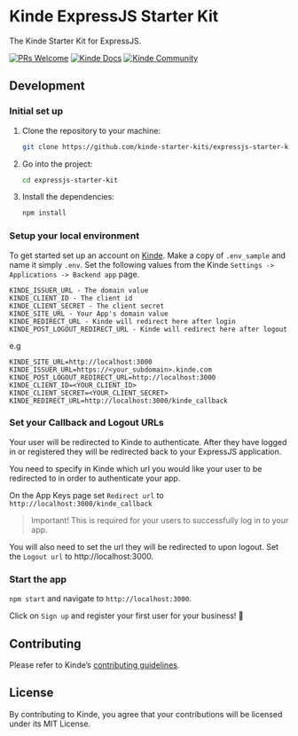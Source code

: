 # Kinde ExpressJS Starter Kit

The Kinde Starter Kit for ExpressJS.


[![PRs Welcome](https://img.shields.io/badge/PRs-welcome-brightgreen.svg?style=flat-square)](https://makeapullrequest.com) [![Kinde Docs](https://img.shields.io/badge/Kinde-Docs-eee?style=flat-square)](https://kinde.com/docs/developer-tools) [![Kinde Community](https://img.shields.io/badge/Kinde-Community-eee?style=flat-square)](https://thekindecommunity.slack.com)

## Development

### Initial set up

1. Clone the repository to your machine:

   ```bash
   git clone https://github.com/kinde-starter-kits/expressjs-starter-kit.git
   ```

2. Go into the project:

   ```bash
   cd expressjs-starter-kit
   ```

3. Install the dependencies:

   ```bash
   npm install
   ```

### Setup your local environment

To get started set up an account on [Kinde](https://app.kinde.com/register). Make a copy of `.env_sample` and name it simply `.env`. Set the following values from the Kinde `Settings -> Applications -> Backend app` page.

```
KINDE_ISSUER_URL - The domain value
KINDE_CLIENT_ID - The client id
KINDE_CLIENT_SECRET - The client secret
KINDE_SITE_URL - Your App's domain value
KINDE_REDIRECT_URL - Kinde will redirect here after login
KINDE_POST_LOGOUT_REDIRECT_URL - Kinde will redirect here after logout
```

e.g

```
KINDE_SITE_URL=http://localhost:3000
KINDE_ISSUER_URL=https://<your_subdomain>.kinde.com
KINDE_POST_LOGOUT_REDIRECT_URL=http://localhost:3000
KINDE_CLIENT_ID=<YOUR_CLIENT_ID>
KINDE_CLIENT_SECRET=<YOUR_CLIENT_SECRET>
KINDE_REDIRECT_URL=http://localhost:3000/kinde_callback
```

### Set your Callback and Logout URLs

Your user will be redirected to Kinde to authenticate. After they have logged in or registered they will be redirected back to your ExpressJS application.

You need to specify in Kinde which url you would like your user to be redirected to in order to authenticate your app.

On the App Keys page set `Redirect url` to `http://localhost:3000/kinde_callback`

> Important! This is required for your users to successfully log in to your app.

You will also need to set the url they will be redirected to upon logout. Set the `Logout url` to http://localhost:3000.

### Start the app

`npm start` and navigate to `http://localhost:3000`.

Click on `Sign up` and register your first user for your business! 🚀


## Contributing

Please refer to Kinde’s [contributing guidelines](https://github.com/kinde-oss/.github/blob/489e2ca9c3307c2b2e098a885e22f2239116394a/CONTRIBUTING.md).

## License

By contributing to Kinde, you agree that your contributions will be licensed under its MIT License.
